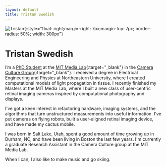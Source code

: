 ```yaml
---
layout: default
title: Tristan Swedish
---
```


![Tristan]({{site.url}}/assets/images/portrait.jpg){:style="float: right;margin-right: 7px;margin-top: 7px; border-radius: 50%; width: 300px"}

# Tristan Swedish

I&rsquo;m a [PhD Student](https://web.media.mit.edu/~tswedish/) at the [MIT Media Lab](https://www.media.mit.edu/){:target="_blank"} in the [Camera Culture Group](http://cameraculture.media.mit.edu/){:target="_blank"}. I received a degree in Electrical Engineering and Physics at Northeastern University, where I created computational models of light propagation in tissue. I recently finished my Masters at the MIT Media Lab, where I built a new class of user-centric retinal imaging cameras inspired by computational photography and displays.

I've got a keen interest in refactoring hardware, imaging systems, and the algorithms that turn unstructured measurements into useful information. I've put cameras on flying robots, built a user-aligned retinal imaging device, and have made my cactus mobile.

I was born in Salt Lake, Utah, spent a good amount of time growing up in Durham, NC, and have been living in Boston the last few years. I'm currently a graduate Research Assistant in the Camera Culture group at the MIT Media Lab.

When I can, I also like to make music and go skiing.
